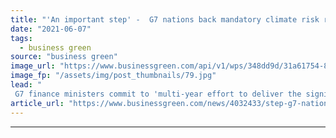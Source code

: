 ```yaml
---
title: "'An important step' -  G7 nations back mandatory climate risk reporting push"
date: "2021-06-07"
tags: 
  - business green
source: "business green"
image_url: "https://www.businessgreen.com/api/v1/wps/348dd9d/31a61754-8505-4853-a141-0ab1d0312d40/3/G7-Finance-185x114.jpg"
image_fp: "/assets/img/post_thumbnails/79.jpg"
lead: "
 G7 finance ministers commit to 'multi-year effort to deliver the significant structural change needed to meet our net zero commitments' ..."
article_url: "https://www.businessgreen.com/news/4032433/step-g7-nations-mandatory-climate-risk-reporting-push"
---
```


---
